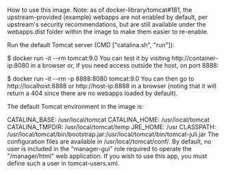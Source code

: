 How to use this image.
Note: as of docker-library/tomcat#181, the upstream-provided (example) webapps are not enabled by default, per upstream's security recommendations, but are still available under the webapps.dist folder within the image to make them easier to re-enable.

Run the default Tomcat server (CMD ["catalina.sh", "run"]):

$ docker run -it --rm tomcat:9.0
You can test it by visiting http://container-ip:8080 in a browser or, if you need access outside the host, on port 8888:

$ docker run -it --rm -p 8888:8080 tomcat:9.0
You can then go to http://localhost:8888 or http://host-ip:8888 in a browser (noting that it will return a 404 since there are no webapps loaded by default).

The default Tomcat environment in the image is:

CATALINA_BASE:   /usr/local/tomcat
CATALINA_HOME:   /usr/local/tomcat
CATALINA_TMPDIR: /usr/local/tomcat/temp
JRE_HOME:        /usr
CLASSPATH:       /usr/local/tomcat/bin/bootstrap.jar:/usr/local/tomcat/bin/tomcat-juli.jar
The configuration files are available in /usr/local/tomcat/conf/. By default, no user is included in the "manager-gui" role required to operate the "/manager/html" web application. If you wish to use this app, you must define such a user in tomcat-users.xml.